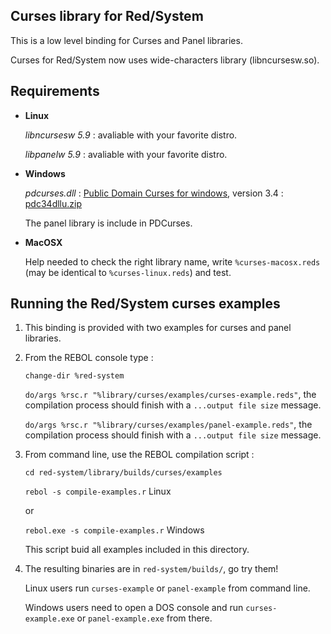 Curses library for Red/System
------------------------

This is a low level binding for Curses and Panel libraries.

Curses for Red/System now uses wide-characters library (libncursesw.so).

Requirements
------------

*   **Linux**

    *libncursesw 5.9* : avaliable with your favorite distro.

    *libpanelw 5.9* : avaliable with your favorite distro.

*   **Windows**

    *pdcurses.dll* :  [Public Domain Curses for windows](http://sourceforge.net/projects/pdcurses/files/), version 3.4 : [pdc34dllu.zip](http://sourceforge.net/projects/pdcurses/files/pdcurses/3.4/pdc34dllu.zip/download)

    The panel library is include in PDCurses.

*   **MacOSX**

    Help needed to check the right library name, write `%curses-macosx.reds` (may be identical to `%curses-linux.reds`) and test.

Running the Red/System curses examples
------------------------

1. This binding is provided with two examples for curses and panel libraries.

1. From the REBOL console type :

    `change-dir %red-system`

    `do/args %rsc.r "%library/curses/examples/curses-example.reds"`, the compilation process should finish with a `...output file size` message.

    `do/args %rsc.r "%library/curses/examples/panel-example.reds"`, the compilation process should finish with a `...output file size` message.

1. From command line, use the REBOL compilation script :

    `cd red-system/library/builds/curses/examples`

    `rebol -s compile-examples.r`  Linux

    or

    `rebol.exe -s compile-examples.r`  Windows

    This script buid all examples included in this directory.

1. The resulting binaries are in `red-system/builds/`, go try them!

    Linux users run `curses-example` or `panel-example` from command line.

    Windows users need to open a DOS console and run `curses-example.exe` or `panel-example.exe` from there.

